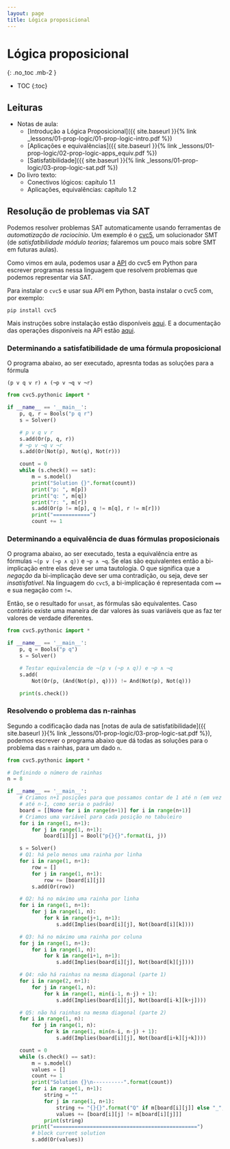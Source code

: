 ```yaml
---
layout: page
title: Lógica proposicional
---
```


# Lógica proposicional
{: .no_toc .mb-2 }

- TOC
{:toc}

## Leituras

- Notas de aula:
  - [Introdução a Lógica Proposicional]({{ site.baseurl }}{% link _lessons/01-prop-logic/01-prop-logic-intro.pdf %})
  - [Aplicações e equivalências]({{ site.baseurl }}{% link _lessons/01-prop-logic/02-prop-logic-apps_equiv.pdf %})
  - [Satisfatibilidade]({{ site.baseurl }}{% link _lessons/01-prop-logic/03-prop-logic-sat.pdf %})
- Do livro texto:
  - Conectivos lógicos: capítulo 1.1
  - Aplicações, equivalências: capítulo 1.2

## Resolução de problemas via SAT

Podemos resolver problemas SAT automaticamente usando ferramentas de *automatização de raciocínio*. Um exemplo é o [cvc5](https://cvc5.github.io/), um solucionador SMT (de *satisfatibilidade módulo teorias*; falaremos um pouco mais sobre SMT em futuras aulas).

Como vimos em aula, podemos usar a [API](https://pt.wikipedia.org/wiki/Interface_de_programa%C3%A7%C3%A3o_de_aplica%C3%A7%C3%B5es) do cvc5 em Python para escrever programas nessa linguagem que resolvem problemas que podemos representar via SAT.

Para instalar o `cvc5` e usar sua API em Python, basta instalar o cvc5 com, por exemplo:

``` shell
pip install cvc5
```

Mais instruções sobre instalação estão disponíveis [aqui](https://cvc5.github.io/docs/cvc5-1.0.7/api/python/python.html). E a documentação das operações disponíveis na API estão [aqui](https://cvc5.github.io/docs/cvc5-1.0.7/api/python/pythonic/pythonic.html).

### Determinando a satisfatibilidade de uma fórmula proposicional

O programa abaixo, ao ser executado, apresnta todas as soluções para a fórmula

```
(p v q v r) ∧ (¬p v ¬q v ¬r)
```

```python
from cvc5.pythonic import *

if __name__ == '__main__':
    p, q, r = Bools("p q r")
    s = Solver()

    # p v q v r
    s.add(Or(p, q, r))
    # ¬p v ¬q v ¬r
    s.add(Or(Not(p), Not(q), Not(r)))

    count = 0
    while (s.check() == sat):
        m = s.model()
        print("Solution {}".format(count))
        print("p: ", m[p])
        print("q: ", m[q])
        print("r: ", m[r])
        s.add(Or(p != m[p], q != m[q], r != m[r]))
        print("============")
        count += 1
```

### Determinando a equivalência de duas fórmulas proposicionais

O programa abaixo, ao ser executado, testa a equivalência entre as fórmulas `¬(p ∨ (¬p ∧ q))` e `¬p ∧ ¬q`. Se elas são equivalentes então a bi-implicação entre elas deve ser uma tautologia. O que significa que a *negação* da bi-implicação deve ser uma contradição, ou seja, deve ser *insatisfatível*. Na linguagem do `cvc5`, a bi-implicação é representada com `==` e sua negação com `!=`.

Então, se o resultado for `unsat`, as fórmulas são equivalentes. Caso contrário existe uma maneira de dar valores às suas variáveis que as faz ter valores de verdade diferentes.


```python
from cvc5.pythonic import *

if __name__ == '__main__':
    p, q = Bools("p q")
    s = Solver()

    # Testar equivalencia de ¬(p ∨ (¬p ∧ q)) e ¬p ∧ ¬q
    s.add(
        Not(Or(p, (And(Not(p), q)))) != And(Not(p), Not(q)))

    print(s.check())
```

### Resolvendo o problema das n-rainhas

Segundo a codificação dada nas [notas de aula de satisfatibilidade]({{ site.baseurl }}{% link _lessons/01-prop-logic/03-prop-logic-sat.pdf %}), podemos escrever o programa abaixo que dá todas as soluções para o problema das `n` rainhas, para um dado `n`.

```python
from cvc5.pythonic import *

# Definindo o número de rainhas
n = 8

if __name__ == '__main__':
    # Criamos n+1 posições para que possamos contar de 1 até n (em vez de 0
    # até n-1, como seria o padrão)
    board = [[None for i in range(n+1)] for i in range(n+1)]
    # Criamos uma variável para cada posição no tabuleiro
    for i in range(1, n+1):
        for j in range(1, n+1):
            board[i][j] = Bool("p{}{}".format(i, j))

    s = Solver()
    # Q1: há pelo menos uma rainha por linha
    for i in range(1, n+1):
        row = []
        for j in range(1, n+1):
            row += [board[i][j]]
        s.add(Or(row))

    # Q2: há no máximo uma rainha por linha
    for i in range(1, n+1):
        for j in range(1, n):
            for k in range(j+1, n+1):
                s.add(Implies(board[i][j], Not(board[i][k])))

    # Q3: há no máximo uma rainha por coluna
    for j in range(1, n+1):
        for i in range(1, n):
            for k in range(i+1, n+1):
                s.add(Implies(board[i][j], Not(board[k][j])))

    # Q4: não há rainhas na mesma diagonal (parte 1)
    for i in range(2, n+1):
        for j in range(1, n):
            for k in range(1, min(i-1, n-j) + 1):
                s.add(Implies(board[i][j], Not(board[i-k][k+j])))

    # Q5: não há rainhas na mesma diagonal (parte 2)
    for i in range(1, n):
        for j in range(1, n):
            for k in range(1, min(n-i, n-j) + 1):
                s.add(Implies(board[i][j], Not(board[i+k][j+k])))

    count = 0
    while (s.check() == sat):
        m = s.model()
        values = []
        count += 1
        print("Solution {}\n----------".format(count))
        for i in range(1, n+1):
            string = ""
            for j in range(1, n+1):
                string += "{}{}".format("Q" if m[board[i][j]] else "_", ", " if j < n else "")
                values += [board[i][j] != m[board[i][j]]]
            print(string)
        print("===============================================")
        # block current solution
        s.add(Or(values))
```

